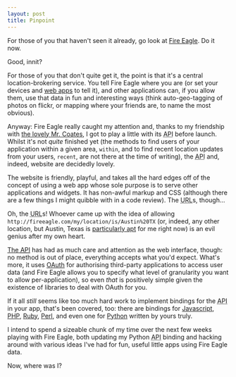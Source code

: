 ```yaml
---
layout: post
title: Pinpoint
---
```

For those of you that haven't seen it already, go look at [Fire Eagle][]. Do it now.

Good, innit?

For those of you that don't quite get it, the point is that it's a central location-brokering service. You tell Fire Eagle where you are (or set your devices and [web apps][Dopplr] to tell it), and other applications can, if you allow them, use that data in fun and interesting ways (think auto-geo-tagging of photos on flickr, or mapping where your friends are, to name the most obvious).

Anyway: Fire Eagle really caught my attention and, thanks to my friendship with [the lovely Mr. Coates][Tom Coates], I got to play a little with its <acronym title="Application Programming Interface">API</acronym> before launch. Whilst it's not _quite_ finished yet (the methods to find users of your application within a given area, `within`, and to find recent location updates from your users, `recent`, are not there at the time of writing), the <acronym title="Application Programming Interface">API</acronym> and, indeed, website are decidedly lovely.

The website is friendly, playful, and takes all the hard edges off of the concept of using a web app whose sole purpose is to serve other applications and widgets. It has non-awful markup and CSS (although there are a few things I might quibble with in a code review). The <acronym title="Uniform Resource Locator">URL</acronym>s, though…

Oh, the <acronym title="Uniform Resource Locator">URL</acronym>s! Whoever came up with the idea of allowing `http://fireeagle.com/my/location/is/Austin%20TX` (or, indeed, any other location, but Austin, Texas is [particularly apt][SXSW 08] for me right now) is an evil genius after my own heart.

[The <acronym title="Application Programming Interface">API</acronym>][Fire Eagle API] has had as much care and attention as the web interface, though: no method is out of place, everything accepts what you'd expect. What's more, it uses [OAuth][] for authorising third-party applications to access user data (and Fire Eagle allows you to specify what level of granularity you want to allow per-application), so even _that_ is positively simple given the existence of libraries to deal with OAuth for you.

If it all _still_ seems like too much hard work to implement bindings for the <acronym title="Application Programming Interface">API</acronym> in your app, that's been covered, too: there are bindings for [Javascript][fe JS binding], [PHP][fe PHP binding], [Ruby][fe Ruby binding], [Perl][fe Perl binding], and even one for [Python][fe Python binding] written by yours truly.

I intend to spend a sizeable chunk of my time over the next few weeks playing with Fire Eagle, both updating my Python <acronym title="Application Programming Interface">API</acronym> binding and hacking around with various ideas I've had for fun, useful little apps using Fire Eagle data.

Now, where was I?


[fe JS binding]: http://fireeagle.yahoo.net/developer/code/javascript
[fe PHP binding]: http://fireeagle.yahoo.net/developer/code/php
[fe Perl binding]: http://fireeagle.yahoo.net/developer/code/perl
[fe Ruby binding]: http://fireeagle.yahoo.net/developer/code/ruby
[fe Python binding]: http://fireeagle.yahoo.net/developer/code/python
[Fire Eagle]:  http://fireeagle.com/
[Fire Eagle API]: http://fireeagle.com/developers/ "Fire Eagle's API documentation"
[Dopplr]:      http://blog.dopplr.com/index.php/2008/03/05/dopplr-at-etech-announcing-fire-eagle-integration/        "Dopplr announces Fire Eagle integration"
[Tom Coates]:  http://plasticbag.org/ "Tom Coates's Plasticbag"
[SXSW 08]:     http://2008.sxsw.com/     "South by South-West 2008"
[OAuth]:       http://oauth.net/
